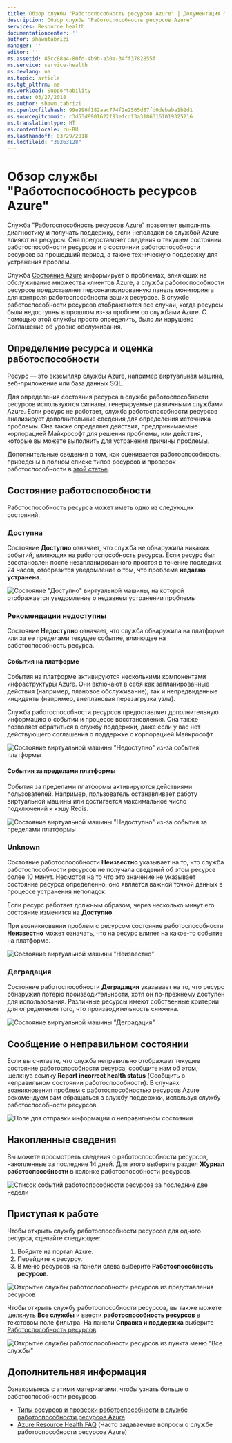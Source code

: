 ```yaml
---
title: Обзор службы "Работоспособность ресурсов Azure" | Документация Майкрософт
description: Обзор службы "Работоспособность ресурсов Azure"
services: Resource health
documentationcenter: ''
author: shawntabrizi
manager: ''
editor: ''
ms.assetid: 85cc88a4-80fd-4b9b-a30a-34ff3782855f
ms.service: service-health
ms.devlang: na
ms.topic: article
ms.tgt_pltfrm: na
ms.workload: Supportability
ms.date: 03/27/2018
ms.author: shawn.tabrizi
ms.openlocfilehash: 99e996f182aac774f2e2565d87fd0debaba1b2d1
ms.sourcegitcommit: c3d53d8901622f93efcd13a31863161019325216
ms.translationtype: HT
ms.contentlocale: ru-RU
ms.lasthandoff: 03/29/2018
ms.locfileid: "30263128"
---
```

# <a name="azure-resource-health-overview"></a>Обзор службы "Работоспособность ресурсов Azure"
 
Служба "Работоспособность ресурсов Azure" позволяет выполнять диагностику и получать поддержку, если неполадки со службой Azure влияют на ресурсы. Она предоставляет сведения о текущем состоянии работоспособности ресурсов и о состоянии работоспособности ресурсов за прошедший период, а также техническую поддержку для устранения проблем.

Служба [Состояние Azure](https://status.azure.com) информирует о проблемах, влияющих на обслуживание множества клиентов Azure, а служба работоспособности ресурсов предоставляет персонализированную панель мониторинга для контроля работоспособности ваших ресурсов. В службе работоспособности ресурсов отображаются все случаи, когда ресурсы были недоступны в прошлом из-за проблем со службами Azure. С помощью этой службы просто определить, было ли нарушено Соглашение об уровне обслуживания. 

## <a name="resource-definition-and-health-assessment"></a>Определение ресурса и оценка работоспособности
Ресурс — это экземпляр службы Azure, например виртуальная машина, веб-приложение или база данных SQL.

Для определения состояния ресурса в службе работоспособности ресурсов используются сигналы, генерируемые различными службами Azure. Если ресурс не работает, служба работоспособности ресурсов анализирует дополнительные сведения для определения источника проблемы. Она также определяет действия, предпринимаемые корпорацией Майкрософт для решения проблемы, или действия, которые вы можете выполнить для устранения причины проблемы. 

Дополнительные сведения о том, как оценивается работоспособность, приведены в полном списке типов ресурсов и проверок работоспособности в [этой статье](resource-health-checks-resource-types.md).

## <a name="health-status"></a>Состояние работоспособности
Работоспособность ресурса может иметь одно из следующих состояний.

### <a name="available"></a>Доступна
Состояние **Доступно** означает, что служба не обнаружила никаких событий, влияющих на работоспособность ресурса. Если ресурс был восстановлен после незапланированного простоя в течение последних 24 часов, отобразится уведомление о том, что проблема **недавно устранена**.

![Состояние "Доступно" виртуальной машины, на которой отображается уведомление о недавнем устранении проблемы](./media/resource-health-overview/Available.png)

### <a name="unavailable"></a>Рекомендации недоступны
Состояние **Недоступно** означает, что служба обнаружила на платформе или за ее пределами текущее событие, влияющее на работоспособность ресурса.

#### <a name="platform-events"></a>События на платформе
События на платформе активируются несколькими компонентами инфраструктуры Azure. Они включают в себя как запланированные действия (например, плановое обслуживание), так и непредвиденные инциденты (например, внеплановая перезагрузка узла).

Служба работоспособности ресурсов предоставляет дополнительную информацию о событии и процессе восстановления. Она также позволяет обратиться в службу поддержки, даже если у вас нет действующего соглашения о поддержке с корпорацией Майкрософт.

![Состояние виртуальной машины "Недоступно" из-за события платформы](./media/resource-health-overview/Unavailable.png)

#### <a name="non-platform-events"></a>События за пределами платформы
События за пределами платформы активируются действиями пользователей. Например, пользователь останавливает работу виртуальной машины или достигается максимальное число подключений к кэшу Redis.

![Состояние виртуальной машины "Недоступно" из-за события за пределами платформы](./media/resource-health-overview/Unavailable_NonPlatform.png)

### <a name="unknown"></a>Unknown
Состояние работоспособности **Неизвестно** указывает на то, что служба работоспособности ресурсов не получала сведений об этом ресурсе более 10 минут. Несмотря на то что это значение не указывает состояние ресурса определенно, оно является важной точкой данных в процессе устранения неполадок.

Если ресурс работает должным образом, через несколько минут его состояние изменится на **Доступно**.

При возникновении проблем с ресурсом состояние работоспособности **Неизвестно** может означать, что на ресурс влияет на какое-то событие на платформе.

![Состояние виртуальной машины "Неизвестно"](./media/resource-health-overview/Unknown.png)

### <a name="degraded"></a>Деградация
Состояние работоспособности **Деградация** указывает на то, что ресурс обнаружил потерю производительности, хотя он по-прежнему доступен для использования.
Различные ресурсы имеют собственные критерии для определения того, что производительность снижена.

![Состояние виртуальной машины "Деградация"](./media/resource-health-overview/degraded.png)

## <a name="reporting-an-incorrect-status"></a>Сообщение о неправильном состоянии
Если вы считаете, что служба неправильно отображает текущее состояние работоспособности ресурса, сообщите нам об этом, щелкнув ссылку **Report incorrect health status** (Сообщить о неправильном состоянии работоспособности). В случаях возникновения проблем с работоспособностью ресурсов Azure рекомендуем вам обращаться в службу поддержки, используя службу работоспособности ресурсов. 

![Поле для отправки информации о неправильном состоянии](./media/resource-health-overview/incorrect-status.png)

## <a name="historical-information"></a>Накопленные сведения
Вы можете просмотреть сведения о работоспособности ресурсов, накопленные за последние 14 дней. Для этого выберите раздел **Журнал работоспособности** в колонке работоспособности ресурсов. 

![Список событий работоспособности ресурсов за последние две недели](./media/resource-health-overview/history-blade.png)

## <a name="getting-started"></a>Приступая к работе
Чтобы открыть службу работоспособности ресурсов для одного ресурса, сделайте следующее:
1.  Войдите на портал Azure.
2.  Перейдите к ресурсу.
3.  В меню ресурсов на панели слева выберите **Работоспособность ресурсов**.

![Открытие службы работоспособности ресурсов из представления ресурсов](./media/resource-health-overview/from-resource-blade.png)

Чтобы открыть службу работоспособности ресурсов, вы также можете щелкнуть **Все службы** и ввести **работоспособность ресурсов** в текстовом поле фильтра. На панели **Справка и поддержка** выберите [Работоспособность ресурсов](https://ms.portal.azure.com/#blade/Microsoft_Azure_Monitoring/AzureMonitoringBrowseBlade/resourceHealth).

![Открытие службы работоспособности ресурсов из пункта меню "Все службы"](./media/resource-health-overview/FromOtherServices.png)

## <a name="next-steps"></a>Дополнительная информация

Ознакомьтесь с этими материалами, чтобы узнать больше о работоспособности ресурсов.
-  [Типы ресурсов и проверки работоспособности в службе работоспособности ресурсов Azure](resource-health-checks-resource-types.md)
-  [Azure Resource Health FAQ](resource-health-faq.md) (Часто задаваемые вопросы о службе работоспособности ресурсов Azure)




